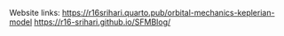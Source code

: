 Website links: https://r16srihari.quarto.pub/orbital-mechanics-keplerian-model
               https://r16-srihari.github.io/SFMBlog/
